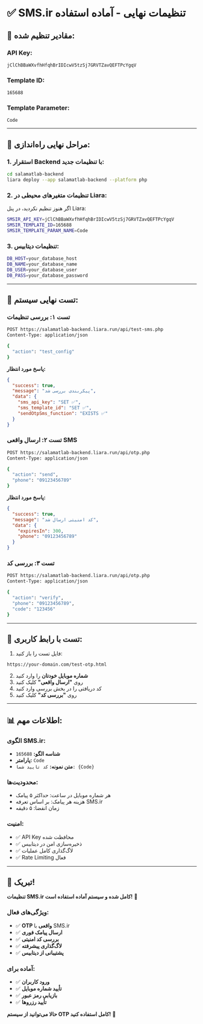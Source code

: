 # ✅ **SMS.ir تنظیمات نهایی - آماده استفاده**

## 🎯 **مقادیر تنظیم شده:**

### **API Key:**
```
jClChBBaWXvfhHfqhBrIDIcwV5tzSj7GRVTZavQEFTPcYgqV
```

### **Template ID:**
```
165688
```

### **Template Parameter:**
```
Code
```

---

## 🚀 **مراحل نهایی راه‌اندازی:**

### **1. استقرار Backend با تنظیمات جدید:**
```bash
cd salamatlab-backend
liara deploy --app salamatlab-backend --platform php
```

### **2. تنظیمات متغیرهای محیطی در Liara:**
اگر هنوز تنظیم نکردید، در پنل Liara:

```bash
SMSIR_API_KEY=jClChBBaWXvfhHfqhBrIDIcwV5tzSj7GRVTZavQEFTPcYgqV
SMSIR_TEMPLATE_ID=165688
SMSIR_TEMPLATE_PARAM_NAME=Code
```

### **3. تنظیمات دیتابیس:**
```bash
DB_HOST=your_database_host
DB_NAME=your_database_name
DB_USER=your_database_user
DB_PASS=your_database_password
```

---

## 🧪 **تست نهایی سیستم:**

### **تست ۱: بررسی تنظیمات**
```bash
POST https://salamatlab-backend.liara.run/api/test-sms.php
Content-Type: application/json

{
  "action": "test_config"
}
```

**پاسخ مورد انتظار:**
```json
{
  "success": true,
  "message": "پیکربندی بررسی شد",
  "data": {
    "sms_api_key": "SET ✅",
    "sms_template_id": "SET ✅",
    "sendOtpSms_function": "EXISTS ✅"
  }
}
```

### **تست ۲: ارسال واقعی SMS**
```bash
POST https://salamatlab-backend.liara.run/api/otp.php
Content-Type: application/json

{
  "action": "send",
  "phone": "09123456789"
}
```

**پاسخ مورد انتظار:**
```json
{
  "success": true,
  "message": "کد امنیتی ارسال شد",
  "data": {
    "expiresIn": 300,
    "phone": "09123456789"
  }
}
```

### **تست ۳: بررسی کد**
```bash
POST https://salamatlab-backend.liara.run/api/otp.php
Content-Type: application/json

{
  "action": "verify",
  "phone": "09123456789",
  "code": "123456"
}
```

---

## 📱 **تست با رابط کاربری:**

1. فایل تست را باز کنید:
```
https://your-domain.com/test-otp.html
```

2. **شماره موبایل خودتان** را وارد کنید
3. روی **"ارسال واقعی"** کلیک کنید
4. کد دریافتی را در بخش بررسی وارد کنید
5. روی **"بررسی کد"** کلیک کنید

---

## 📊 **اطلاعات مهم:**

### **الگوی SMS.ir:**
- **شناسه الگو:** `165688`
- **پارامتر:** `Code`
- **متن نمونه:** `کد تایید شما: {Code}`

### **محدودیت‌ها:**
- هر شماره موبایل در ساعت: حداکثر ۵ پیامک
- هزینه هر پیامک: بر اساس تعرفه SMS.ir
- زمان انقضا: ۵ دقیقه

### **امنیت:**
- ✅ API Key محافظت شده
- ✅ ذخیره‌سازی امن در دیتابیس
- ✅ لاگ‌گذاری کامل عملیات
- ✅ Rate Limiting فعال

---

## 🎉 **تبریک!**

**تنظیمات SMS.ir کامل شده و سیستم آماده استفاده است!** 🚀

### **ویژگی‌های فعال:**
- ✅ **OTP واقعی** با SMS.ir
- ✅ **ارسال پیامک فوری**
- ✅ **بررسی کد امنیتی**
- ✅ **لاگ‌گذاری پیشرفته**
- ✅ **پشتیبانی از دیتابیس**

### **آماده برای:**
- ✅ **ورود کاربران**
- ✅ **تأیید شماره موبایل**
- ✅ **بازیابی رمز عبور**
- ✅ **تأیید رزروها**

**حالا می‌توانید از سیستم OTP کامل استفاده کنید!** 🎊
